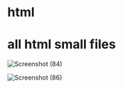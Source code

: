# html
# all html small files

![Screenshot (84)](https://user-images.githubusercontent.com/87847452/205705631-8de2432d-fe5e-4440-a341-523a2f33acd7.png)

![Screenshot (86)](https://user-images.githubusercontent.com/87847452/205981292-d7ed2044-c3bc-419b-8d8a-82f9bbf7c119.png)
